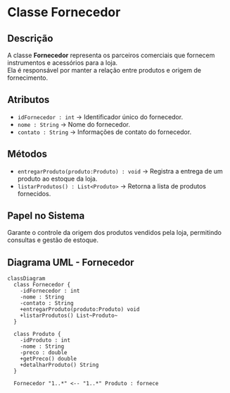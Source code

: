 # Classe Fornecedor

## Descrição
A classe **Fornecedor** representa os parceiros comerciais que fornecem instrumentos e acessórios para a loja.  
Ela é responsável por manter a relação entre produtos e origem de fornecimento.

## Atributos
- `idFornecedor : int` → Identificador único do fornecedor.  
- `nome : String` → Nome do fornecedor.  
- `contato : String` → Informações de contato do fornecedor.  

## Métodos
- `entregarProduto(produto:Produto) : void` → Registra a entrega de um produto ao estoque da loja.  
- `listarProdutos() : List<Produto>` → Retorna a lista de produtos fornecidos.  

## Papel no Sistema
Garante o controle da origem dos produtos vendidos pela loja, permitindo consultas e gestão de estoque.

## Diagrama UML - Fornecedor

```mermaid
classDiagram
  class Fornecedor {
    -idFornecedor : int
    -nome : String
    -contato : String
    +entregarProduto(produto:Produto) void
    +listarProdutos() List~Produto~
  }

  class Produto {
    -idProduto : int
    -nome : String
    -preco : double
    +getPreco() double
    +detalharProduto() String
  }

  Fornecedor "1..*" <-- "1..*" Produto : fornece
```
